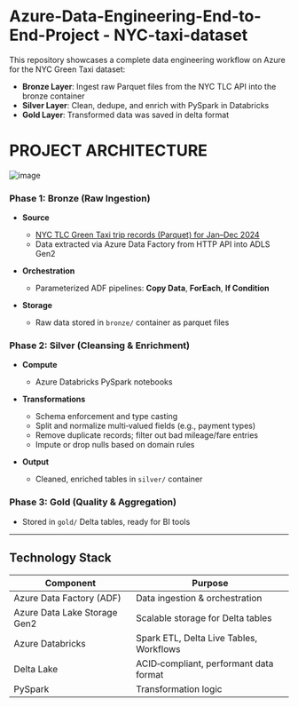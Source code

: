# Azure-Data-Engineering-End-to-End-Project - NYC-taxi-dataset
This repository showcases a complete data engineering workflow on Azure for the NYC Green Taxi dataset:

- **Bronze Layer**: Ingest raw Parquet files from the NYC TLC API into the bronze container  
- **Silver Layer**: Clean, dedupe, and enrich with PySpark in Databricks  
- **Gold Layer**: Transformed data was saved in delta format
 

# PROJECT ARCHITECTURE
![image](https://private-user-images.githubusercontent.com/121890747/454069538-4d61cc70-315d-4162-8374-5dd476e4e5ae.png?jwt=eyJhbGciOiJIUzI1NiIsInR5cCI6IkpXVCJ9.eyJpc3MiOiJnaXRodWIuY29tIiwiYXVkIjoicmF3LmdpdGh1YnVzZXJjb250ZW50LmNvbSIsImtleSI6ImtleTUiLCJleHAiOjE3NDk3MDI0MDksIm5iZiI6MTc0OTcwMjEwOSwicGF0aCI6Ii8xMjE4OTA3NDcvNDU0MDY5NTM4LTRkNjFjYzcwLTMxNWQtNDE2Mi04Mzc0LTVkZDQ3NmU0ZTVhZS5wbmc_WC1BbXotQWxnb3JpdGhtPUFXUzQtSE1BQy1TSEEyNTYmWC1BbXotQ3JlZGVudGlhbD1BS0lBVkNPRFlMU0E1M1BRSzRaQSUyRjIwMjUwNjEyJTJGdXMtZWFzdC0xJTJGczMlMkZhd3M0X3JlcXVlc3QmWC1BbXotRGF0ZT0yMDI1MDYxMlQwNDIxNDlaJlgtQW16LUV4cGlyZXM9MzAwJlgtQW16LVNpZ25hdHVyZT01OGVmMzAzMjg4MzQyYzMyYTg4OTQ0NjY1NGNlNTUyNGFiMjhkYTdjYjhkZjRiMjA0NThlODE1NmJjODRlMGUzJlgtQW16LVNpZ25lZEhlYWRlcnM9aG9zdCJ9.Vk6OulmIzPgOOw5r5mcTRvMUkCFGOfOrOFp7CXFtbRs)


### Phase 1: Bronze (Raw Ingestion)

- **Source**  
  - [NYC TLC Green Taxi trip records (Parquet) for Jan–Dec 2024](https://www.nyc.gov/site/tlc/about/tlc-trip-record-data.page)
  - Data extracted via Azure Data Factory from HTTP API into ADLS Gen2

- **Orchestration**  
  - Parameterized ADF pipelines: **Copy Data**, **ForEach**, **If Condition**  
  
- **Storage**  
  - Raw data stored in `bronze/` container as parquet files

### Phase 2: Silver (Cleansing & Enrichment)

- **Compute**  
  - Azure Databricks PySpark notebooks

- **Transformations**  
  - Schema enforcement and type casting  
  - Split and normalize multi‑valued fields (e.g., payment types)  
  - Remove duplicate records; filter out bad mileage/fare entries  
  - Impute or drop nulls based on domain rules

- **Output**  
  - Cleaned, enriched tables in `silver/` container

### Phase 3: Gold (Quality & Aggregation)  
  - Stored in `gold/` Delta tables, ready for BI tools

---
## Technology Stack

| Component                   | Purpose                                         |
| --------------------------- | ----------------------------------------------- |
| Azure Data Factory (ADF)    | Data ingestion & orchestration                  |
| Azure Data Lake Storage Gen2| Scalable storage for Delta tables               |
| Azure Databricks            | Spark ETL, Delta Live Tables, Workflows         |
| Delta Lake                  | ACID‑compliant, performant data format          |
| PySpark                     | Transformation logic                            |







